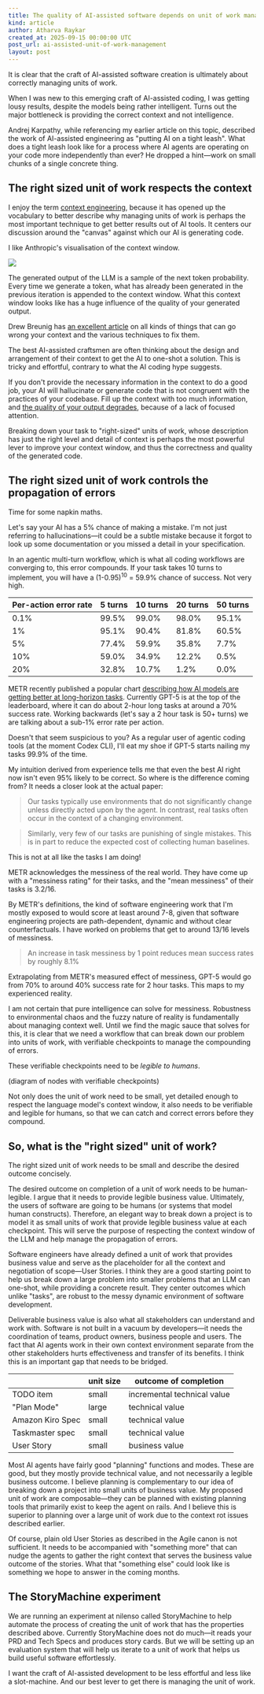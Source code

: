```yaml
---
title: The quality of AI-assisted software depends on unit of work management
kind: article
author: Atharva Raykar
created_at: 2025-09-15 00:00:00 UTC
post_url: ai-assisted-unit-of-work-management
layout: post
---
```

It is clear that the craft of AI-assisted software creation is ultimately about correctly managing units of work.

When I was new to this emerging craft of AI-assisted coding, I was getting lousy results, despite the models being rather intelligent. Turns out the major bottleneck is providing the correct context and not intelligence.

Andrej Karpathy, while referencing my earlier article on this topic, described the work of AI-assisted engineering as "putting AI on a tight leash". What does a tight leash look like for a process where AI agents are operating on your code more independently than ever? He dropped a hint—work on small chunks of a single concrete thing.

## The right sized unit of work respects the context

I enjoy the term [context engineering](https://simonwillison.net/2023/Jan/23/riley-goodside/), because it has opened up the vocabulary to better describe why managing units of work is perhaps the most important technique to get better results out of AI tools. It centers our discussion around the "canvas" against which our AI is generating code.

I like Anthropic's visualisation of the context window.

![](https://mintcdn.com/anthropic/PF_69UDRSEsLpN9D/images/context-window.svg?fit=max&auto=format&n=PF_69UDRSEsLpN9D&q=85&s=0e62b88b8d27b13a38dd2261151bada6)

The generated output of the LLM is a sample of the next token probability. Every time we generate a token, what has already been generated in the previous iteration is appended to the context window. What this context window looks like has a huge influence of the quality of your generated output.

Drew Breunig has [an excellent article](https://www.dbreunig.com/2025/06/26/how-to-fix-your-context.html) on all kinds of things that can go wrong your context and the various techniques to fix them.

The best AI-assisted craftsmen are often thinking about the design and arrangement of their context to get the AI to one-shot a solution. This is tricky and effortful, contrary to what the AI coding hype suggests.

If you don't provide the necessary information in the context to do a good job, your AI will hallucinate or generate code that is not congruent with the practices of your codebase. Fill up the context with too much information, and [the quality of your output degrades](https://research.trychroma.com/context-rot), because of a lack of focused attention.

Breaking down your task to "right-sized" units of work, whose description has just the right level and detail of context is perhaps the most powerful lever to improve your context window, and thus the correctness and quality of the generated code.

## The right sized unit of work controls the propagation of errors

Time for some napkin maths.

Let's say your AI has a 5% chance of making a mistake. I'm not just referring to hallucinations—it could be a subtle mistake because it forgot to look up some documentation or you missed a detail in your specification.

In an agentic multi-turn workflow, which is what all coding workflows are converging to, this error compounds. If your task takes 10 turns to implement, you will have a (1-0.95)<sup>10</sup> = 59.9% chance of success. Not very high.

| Per-action error rate | 5 turns | 10 turns | 20 turns | 50 turns |
|-----------------------|---------|----------|----------|----------|
| 0.1%                  | 99.5%   | 99.0%    | 98.0%    | 95.1%    |
| 1%                    | 95.1%   | 90.4%    | 81.8%    | 60.5%    |
| 5%                    | 77.4%   | 59.9%    | 35.8%    | 7.7%     |
| 10%                   | 59.0%   | 34.9%    | 12.2%    | 0.5%     |
| 20%                   | 32.8%   | 10.7%    | 1.2%     | 0.0%     |


METR recently published a popular chart [describing how AI models are getting better at long-horizon tasks](https://metr.org/blog/2025-07-14-how-does-time-horizon-vary-across-domains/). Currently GPT-5 is at the top of the leaderboard, where it can do about 2-hour long tasks at around a 70% success rate. Working backwards (let's say a 2 hour task is 50+ turns) we are talking about a sub-1% error rate per action.

Doesn't that seem suspicious to you? As a regular user of agentic coding tools (at the moment Codex CLI), I'll eat my shoe if GPT-5 starts nailing my tasks 99.9% of the time.

My intuition derived from experience tells me that even the best AI right now isn't even 95% likely to be correct. So where is the difference coming from? It needs a closer look at the actual paper:

> Our tasks typically use environments that do not significantly change unless directly acted upon by the agent. In contrast, real tasks often occur in the context of a changing environment.

> Similarly, very few of our tasks are punishing of single mistakes. This is in part to reduce the expected cost of collecting human baselines.

This is not at all like the tasks I am doing!

METR acknowledges the messiness of the real world. They have come up with a "messiness rating" for their tasks, and the "mean messiness" of their tasks is 3.2/16. 

By METR's definitions, the kind of software engineering work that I'm mostly exposed to would score at least around 7-8, given that software engineering projects are path-dependent, dynamic and without clear counterfactuals. I have worked on problems that get to around 13/16 levels of messiness.

> An increase in task messiness by 1 point reduces mean success rates by roughly 8.1%

Extrapolating from METR's measured effect of messiness, GPT-5 would go from 70% to around 40% success rate for 2 hour tasks. This maps to my experienced reality.

I am not certain that pure intelligence can solve for messiness. Robustness to environmental chaos and the fuzzy nature of reality is fundamentally about managing context well. Until we find the magic sauce that solves for this, it is clear that we need a workflow that can break down our problem into units of work, with verifiable checkpoints to manage the compounding of errors.

These verifiable checkpoints need to be _legible to humans_.

(diagram of nodes with verifiable checkpoints)

Not only does the unit of work need to be small, yet detailed enough to respect the language model's context window, it also needs to be verifiable and legible for humans, so that we can catch and correct errors before they compound.

## So, what is the "right sized" unit of work?

The right sized unit of work needs to be small and describe the desired outcome concisely.

The desired outcome on completion of a unit of work needs to be human-legible. I argue that it needs to provide legible business value. Ultimately, the users of software are going to be humans (or systems that model human constructs). Therefore, an elegant way to break down a project is to model it as small units of work that provide legible business value at each checkpoint. This will serve the purpose of respecting the context window of the LLM and help manage the propagation of errors.

Software engineers have already defined a unit of work that provides business value and serve as the placeholder for all the context and negotiation of scope—User Stories. I think they are a good starting point to help us break down a large problem into smaller problems that an LLM can one-shot, while providing a concrete result. They center outcomes which unlike "tasks", are robust to the messy dynamic environment of software development.

Deliverable business value is also what all stakeholders can understand and work with. Software is not built in a vacuum by developers—it needs the coordination of teams, product owners, business people and users. The fact that AI agents work in their own context environment separate from the other stakeholders hurts effectiveness and transfer of its benefits. I think this is an important gap that needs to be bridged.

||unit size|outcome of completion|
|-|-|-|
|TODO item|small|incremental technical value|
|"Plan Mode"|large|technical value|
|Amazon Kiro Spec|small|technical value|
|Taskmaster spec|small|technical value|
|User Story|small|business value|

Most AI agents have fairly good "planning" functions and modes. These are good, but they mostly provide technical value, and not necessarily a legible business outcome. I believe planning is complementary to our idea of breaking down a project into small units of business value. My proposed unit of work are composable—they can be planned with existing planning tools that primarily exist to keep the agent on rails. And I believe this is superior to planning over a large unit of work due to the context rot issues described earlier.

Of course, plain old User Stories as described in the Agile canon is not sufficient. It needs to be accompanied with "something more" that can nudge the agents to gather the right context that serves the business value outcome of the stories. What that "something else" could look like is something we hope to answer in the coming months.

## The StoryMachine experiment

We are running an experiment at nilenso called StoryMachine to help automate the process of creating the unit of work that has the properties described above. Currently StoryMachine does not do much—it reads your PRD and Tech Specs and produces story cards. But we will be setting up an evaluation system that will help us iterate to a unit of work that helps us build useful software effortlessly.

I want the craft of AI-assisted development to be less effortful and less like a slot-machine. And our best lever to get there is managing the unit of work.
